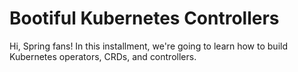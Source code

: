 # Bootiful Kubernetes Controllers 

Hi, Spring fans! In this installment, we're going to learn how to build Kubernetes operators, CRDs, and controllers. 
